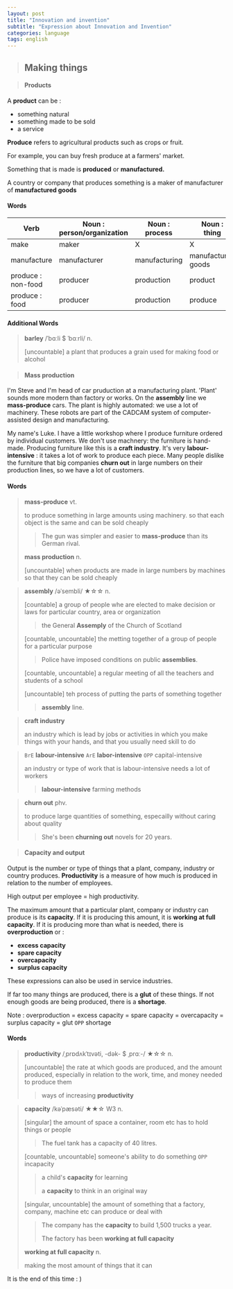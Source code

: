 ```yaml
---
layout: post
title: "Innovation and invention"
subtitle: "Expression about Innovation and Invention"
categories: language
tags: english
---
```


> ## Making things

> #### Products

A **product** can be :

- something natural
- something made to be sold
- a service

**Produce** refers to agricultural products such as crops or fruit.

For example, you can buy fresh produce at a farmers' market.

Something that is made is **produced** or **manufactured.**

A country or company that produces something is a maker of manufacturer of **manufactured goods**



#### Words

| Verb                    | Noun :<br />person/organization | Noun :<br />process | Noun :<br />thing  |
| ----------------------- | ------------------------------- | ------------------- | ------------------ |
| make                    | maker                           | X                   | X                  |
| manufacture             | manufacturer                    | manufacturing       | manufactured goods |
| produce :<br />non-food | producer                        | production          | product            |
| produce :<br />food     | producer                        | production          | produce            |



#### Additional Words

> **barley** /ˈbɑːli $ ˈbɑːrli/ n.
>
> [uncountable] a plant that produces a grain used for making food or alcohol



> #### Mass production

I'm Steve and I'm head of car pruduction at a manufacturing plant. 'Plant' sounds more modern than factory or works. On the **assembly** line we **mass-produce** cars. The plant is highly automated: we use a lot of machinery. These robots are part of the CADCAM system of computer-assisted design and manufacturing.

My name's Luke. I have a little workshop where I produce furniture ordered by individual customers. We don't use machnery: the furniture is hand-made. Producing furniture like this is a **craft industry**. It's very **labour-intensive** : it takes a lot of work to produce each piece. Many people dislike the furniture that big companies **churn out** in large numbers on their production lines, so we have a lot of customers.



#### Words

> **mass-produce** vt.
>
> to produce something in large amounts using machinery. so that each object is the same and can be sold cheaply
>
> > The gun was simpler and easier to **mass-produce** than its German rival.
>
> **mass production** n.
>
> [uncountable] when products are made in large numbers by machines so that they can be sold cheaply



> **assembly** /əˈsembli/ ★☆☆ n.
>
> [countable] a group of people whe are elected to make decision or laws for particular country, area or organization
>
> > the General **Assemply** of the Church of Scotland
>
> [countable, uncountable] the metting together of a group of people for a particular purpose
>
> > Police have imposed conditions on public **assemblies**.
>
> [countable, uncountable] a regular meeting of all the teachers and students of a school
>
> [uncountable] teh process of putting the parts of something together
>
> > **assembly** line.



> **craft industry**
>
> an industry which is lead by jobs or activities in which you make things with your hands, and that you usually need skill to do



> `BrE` **labour-intensive** `ArE` **labor-intensive** `OPP` capital-intensive
>
> an industry or type of work that is labour-intensive needs a lot of workers
>
> > **labour-intensive** farming methods



> **churn out** phv.
>
> to produce large quantities of something, especailly without caring about quality
>
> > She's been **churning out** novels for 20 years.



> #### Capacity and output

Output is the number or type of things that a plant, company, industry or country produces. **Productivity** is a measure of how much is produced in relation to the number of employees.

High output per employee = high productivity.

The maximum amount that a particular plant, company or industry can produce is its **capacity**. If it is producing this amount, it is **working at full capacity**. If it is producing more than what is needed, there is **overproduction** or :

- **excess capacity**
- **spare capacity**
- **overcapacity**
- **surplus capacity**

These expressions can also be used in service industries.

If far too many things are produced, there is a **glut** of these things. If not enough goods are being produced, there is a **shortage**.

Note : overproduction = excess capacity = spare capacity = overcapacity = surplus capacity = glut `OPP` shortage



#### Words

> **productivity** /ˌprɒdʌkˈtɪvəti, -dək- $ ˌprɑː-/ ★☆☆ n.
>
> [uncountable] the rate at which goods are produced, and the amount produced, especially in relation to the work, time, and money needed to produce them
>
> > ways of increasing **productivity**



> **capacity** /kəˈpæsəti/ ★★☆ W3 n.
>
> [singular] the amount of space a container, room etc has to hold things or people
>
> > The fuel tank has a capacity of 40 litres.
>
> [countable, uncountable] someone's ability to do something `OPP` incapacity
>
> > a child's **capacity** for learning
> >
> > a **capacity** to think in an original way
>
> [singular, uncountable] the amount of something that a factory, company, machine etc can produce or deal with
>
> > The company has the **capacity** to build 1,500 trucks a year.
> >
> > The factory has been **working at full capacity**
>
> **working at full capacity** n.
>
> making the most amount of things that it can



It is the end of this time : )

